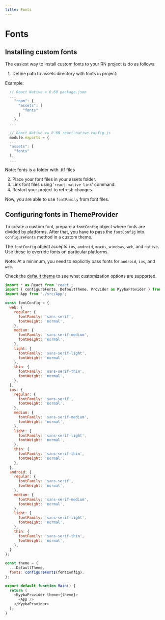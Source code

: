 ```yaml
---
title: Fonts
---
```


# Fonts

## Installing custom fonts

The easiest way to install custom fonts to your RN project is do as follows:

  1. Define path to assets directory with fonts in project:

  Example:

  ```js
    // React Native < 0.60 package.json
    ...
      "rnpm": {
        "assets": [
          "fonts"
        ]
      },
    ...

    // React Native >= 0.60 react-native.config.js
    module.exports = {
    ...
    "assets": [
      "fonts"
    ],
    ...
  ```

  Note: fonts is a folder with .ttf files

  2. Place your font files in your assets folder.
  3. Link font files using '`react-native link`' command.
  4. Restart your project to refresh changes.

Now, you are able to use `fontFamily` from font files.

## Configuring fonts in ThemeProvider

To create a custom font, prepare a `fontConfig` object where fonts are divided by platforms. After that, you have to pass the `fontConfig` into `configureFonts` method in a custom theme. 

The `fontConfig` object accepts `ios`, `android`, `macos`, `windows`, `web`, and `native`. Use these to override fonts on particular platforms.

Note: At a minimum, you need to explicitly pass fonts for `android`, `ios`, and `web`.

Check the [default theme](https://github.com/manikandan-kyyba/react-native-kyyba/blob/main/src/styles/DefaultTheme.tsx) to see what customization options are supported.

```js
import * as React from 'react';
import { configureFonts, DefaultTheme, Provider as KyybaProvider } from 'react-native-kyba';
import App from './src/App';

const fontConfig = {
  web: {
    regular: {
      fontFamily: 'sans-serif',
      fontWeight: 'normal',
    },
    medium: {
      fontFamily: 'sans-serif-medium',
      fontWeight: 'normal',
    },
    light: {
      fontFamily: 'sans-serif-light',
      fontWeight: 'normal',
    },
    thin: {
      fontFamily: 'sans-serif-thin',
      fontWeight: 'normal',
    },
  },
  ios: {
    regular: {
      fontFamily: 'sans-serif',
      fontWeight: 'normal',
    },
    medium: {
      fontFamily: 'sans-serif-medium',
      fontWeight: 'normal',
    },
    light: {
      fontFamily: 'sans-serif-light',
      fontWeight: 'normal',
    },
    thin: {
      fontFamily: 'sans-serif-thin',
      fontWeight: 'normal',
    },
  },
  android: {
    regular: {
      fontFamily: 'sans-serif',
      fontWeight: 'normal',
    },
    medium: {
      fontFamily: 'sans-serif-medium',
      fontWeight: 'normal',
    },
    light: {
      fontFamily: 'sans-serif-light',
      fontWeight: 'normal',
    },
    thin: {
      fontFamily: 'sans-serif-thin',
      fontWeight: 'normal',
    },
  }
};

const theme = {
  ...DefaultTheme,
  fonts: configureFonts(fontConfig),
};

export default function Main() {
  return (
    <KyybaProvider theme={theme}>
      <App />
    </KyybaProvider>
  );
}
```
